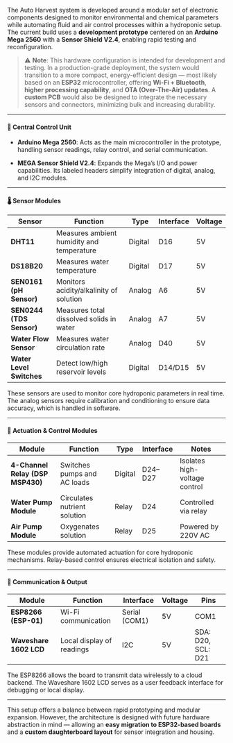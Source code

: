 The Auto Harvest system is developed around a modular set of electronic components designed to monitor environmental and chemical parameters while automating fluid and air control processes within a hydroponic setup. The current build uses a **development prototype** centered on an **Arduino Mega 2560** with a **Sensor Shield V2.4**, enabling rapid testing and reconfiguration.

> ⚠️ **Note**: This hardware configuration is intended for development and testing. In a production-grade deployment, the system would transition to a more compact, energy-efficient design — most likely based on an **ESP32** microcontroller, offering **Wi-Fi + Bluetooth**, **higher processing capability**, and **OTA (Over-The-Air) updates**. A **custom PCB** would also be designed to integrate the necessary sensors and connectors, minimizing bulk and increasing durability.

---

#### 🧠 Central Control Unit

- **Arduino Mega 2560**: Acts as the main microcontroller in the prototype, handling sensor readings, relay control, and serial communication.
    
- **MEGA Sensor Shield V2.4**: Expands the Mega’s I/O and power capabilities. Its labeled headers simplify integration of digital, analog, and I2C modules.
    

---

#### 🌡️ Sensor Modules

|Sensor|Function|Type|Interface|Voltage|
|---|---|---|---|---|
|**DHT11**|Measures ambient humidity and temperature|Digital|D16|5V|
|**DS18B20**|Measures water temperature|Digital|D17|5V|
|**SEN0161 (pH Sensor)**|Monitors acidity/alkalinity of solution|Analog|A6|5V|
|**SEN0244 (TDS Sensor)**|Measures total dissolved solids in water|Analog|A7|5V|
|**Water Flow Sensor**|Measures water circulation rate|Analog|D40|5V|
|**Water Level Switches**|Detect low/high reservoir levels|Digital|D14/D15|5V|

These sensors are used to monitor core hydroponic parameters in real time. The analog sensors require calibration and conditioning to ensure data accuracy, which is handled in software.

---

#### 🔌 Actuation & Control Modules

|Module|Function|Type|Interface|Notes|
|---|---|---|---|---|
|**4-Channel Relay (DSP MSP430)**|Switches pumps and AC loads|Digital|D24–D27|Isolates high-voltage control|
|**Water Pump Module**|Circulates nutrient solution|Relay|D24|Controlled via relay|
|**Air Pump Module**|Oxygenates solution|Relay|D25|Powered by 220V AC|

These modules provide automated actuation for core hydroponic mechanisms. Relay-based control ensures electrical isolation and safety.

---

#### 📡 Communication & Output

| Module                 | Function                  | Interface     | Voltage | Pins               |
| ---------------------- | ------------------------- | ------------- | ------- | ------------------ |
| **ESP8266 (ESP-01)**   | Wi-Fi communication       | Serial (COM1) | 5V      | COM1               |
| **Waveshare 1602 LCD** | Local display of readings | I2C           | 5V      | SDA: D20, SCL: D21 |

The ESP8266 allows the board to transmit data wirelessly to a cloud backend. The Waveshare 1602 LCD serves as a user feedback interface for debugging or local display.

---

This setup offers a balance between rapid prototyping and modular expansion. However, the architecture is designed with future hardware abstraction in mind — allowing an **easy migration to ESP32-based boards** and a **custom daughterboard layout** for sensor integration and housing.